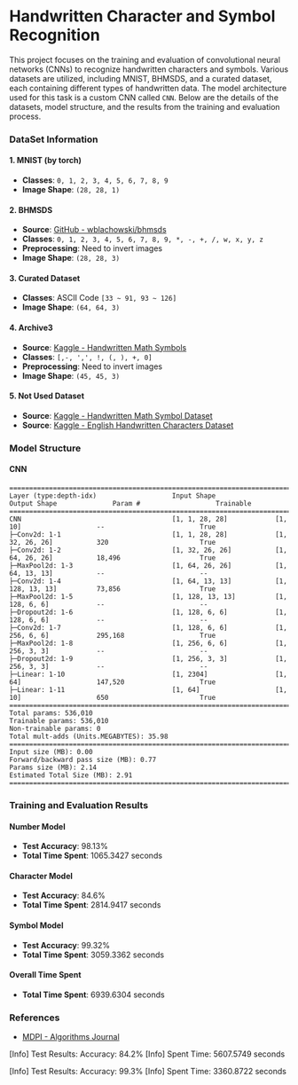 # Handwritten Character and Symbol Recognition

This project focuses on the training and evaluation of convolutional neural networks (CNNs) to recognize handwritten characters and symbols. Various datasets are utilized, including MNIST, BHMSDS, and a curated dataset, each containing different types of handwritten data. The model architecture used for this task is a custom CNN called `CNN`. Below are the details of the datasets, model structure, and the results from the training and evaluation process.

### DataSet Information

#### 1. **MNIST (by torch)**
- **Classes**: `0, 1, 2, 3, 4, 5, 6, 7, 8, 9`
- **Image Shape**: `(28, 28, 1)`

#### 2. **BHMSDS**
- **Source**: [GitHub - wblachowski/bhmsds](https://github.com/wblachowski/bhmsds)
- **Classes**: `0, 1, 2, 3, 4, 5, 6, 7, 8, 9, *, -, +, /, w, x, y, z`
- **Preprocessing**: Need to invert images
- **Image Shape**: `(28, 28, 3)`

#### 3. **Curated Dataset**
- **Classes**: ASCII Code `[33 ~ 91, 93 ~ 126]`
- **Image Shape**: `(64, 64, 3)`

#### 4. **Archive3**
- **Source**: [Kaggle - Handwritten Math Symbols](https://www.kaggle.com/datasets/xainano/handwrittenmathsymbols/data)
- **Classes**: `[,-, ',', !, (, ), +, 0]`
- **Preprocessing**: Need to invert images
- **Image Shape**: `(45, 45, 3)`

#### 5. **Not Used Dataset**
- **Source**: [Kaggle - Handwritten Math Symbol Dataset](https://www.kaggle.com/datasets/clarencezhao/handwritten-math-symbol-dataset)
- **Source**: [Kaggle - English Handwritten Characters Dataset](https://www.kaggle.com/datasets/dhruvildave/english-handwritten-characters-dataset/data?select=Img)

### Model Structure

#### **CNN**
```plaintext
============================================================================================================================================
Layer (type:depth-idx)                   Input Shape               Output Shape              Param #                   Trainable
============================================================================================================================================
CNN                                      [1, 1, 28, 28]            [1, 10]                   --                        True
├─Conv2d: 1-1                            [1, 1, 28, 28]            [1, 32, 26, 26]           320                       True
├─Conv2d: 1-2                            [1, 32, 26, 26]           [1, 64, 26, 26]           18,496                    True
├─MaxPool2d: 1-3                         [1, 64, 26, 26]           [1, 64, 13, 13]           --                        --
├─Conv2d: 1-4                            [1, 64, 13, 13]           [1, 128, 13, 13]          73,856                    True
├─MaxPool2d: 1-5                         [1, 128, 13, 13]          [1, 128, 6, 6]            --                        --
├─Dropout2d: 1-6                         [1, 128, 6, 6]            [1, 128, 6, 6]            --                        --
├─Conv2d: 1-7                            [1, 128, 6, 6]            [1, 256, 6, 6]            295,168                   True
├─MaxPool2d: 1-8                         [1, 256, 6, 6]            [1, 256, 3, 3]            --                        --
├─Dropout2d: 1-9                         [1, 256, 3, 3]            [1, 256, 3, 3]            --                        --
├─Linear: 1-10                           [1, 2304]                 [1, 64]                   147,520                   True
├─Linear: 1-11                           [1, 64]                   [1, 10]                   650                       True
============================================================================================================================================
Total params: 536,010
Trainable params: 536,010
Non-trainable params: 0
Total mult-adds (Units.MEGABYTES): 35.98
============================================================================================================================================
Input size (MB): 0.00
Forward/backward pass size (MB): 0.77
Params size (MB): 2.14
Estimated Total Size (MB): 2.91
============================================================================================================================================
```

### Training and Evaluation Results

#### **Number Model**
- **Test Accuracy**: 98.13%
- **Total Time Spent**: 1065.3427 seconds

#### **Character Model**
- **Test Accuracy**: 84.6%
- **Total Time Spent**: 2814.9417 seconds

#### **Symbol Model**
- **Test Accuracy**: 99.32%
- **Total Time Spent**: 3059.3362 seconds

#### **Overall Time Spent**
- **Total Time Spent**: 6939.6304 seconds

### References
- [MDPI - Algorithms Journal](https://www.mdpi.com/1999-4893/15/4/129)



[Info] Test Results: Accuracy: 84.2%
[Info] Spent Time: 5607.5749 seconds

[Info] Test Results: Accuracy: 99.3%
[Info] Spent Time: 3360.8722 seconds
